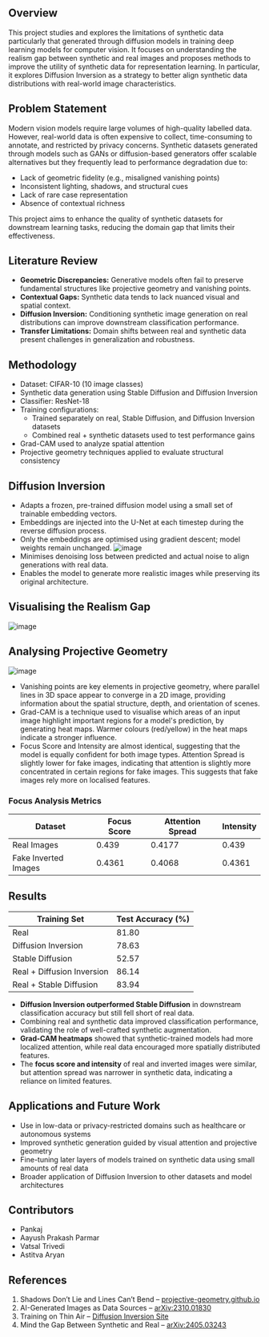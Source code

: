 ## Overview

This project studies and explores the limitations of synthetic data particularly that generated through diffusion models in training deep learning models for computer vision. It focuses on understanding the realism gap between synthetic and real images and proposes methods to improve the utility of synthetic data for representation learning. In particular, it explores Diffusion Inversion as a strategy to better align synthetic data distributions with real-world image characteristics.


## Problem Statement

Modern vision models require large volumes of high-quality labelled data. However, real-world data is often expensive to collect, time-consuming to annotate, and restricted by privacy concerns. Synthetic datasets generated through models such as GANs or diffusion-based generators offer scalable alternatives but they frequently lead to performance degradation due to:

- Lack of geometric fidelity (e.g., misaligned vanishing points)
- Inconsistent lighting, shadows, and structural cues
- Lack of rare case representation
- Absence of contextual richness

This project aims to enhance the quality of synthetic datasets for downstream learning tasks, reducing the domain gap that limits their effectiveness.



## Literature Review

- **Geometric Discrepancies:** Generative models often fail to preserve fundamental structures like projective geometry and vanishing points.
- **Contextual Gaps:** Synthetic data tends to lack nuanced visual and spatial context.
- **Diffusion Inversion:** Conditioning synthetic image generation on real distributions can improve downstream classification performance.
- **Transfer Limitations:** Domain shifts between real and synthetic data present challenges in generalization and robustness.



## Methodology

- Dataset: CIFAR-10 (10 image classes)
- Synthetic data generation using Stable Diffusion and Diffusion Inversion 
- Classifier: ResNet-18
- Training configurations:
  - Trained separately on real, Stable Diffusion, and Diffusion Inversion datasets
  - Combined real + synthetic datasets used to test performance gains
- Grad-CAM used to analyze spatial attention
- Projective geometry techniques applied to evaluate structural consistency



## Diffusion Inversion

- Adapts a frozen, pre-trained diffusion model using a small set of trainable embedding vectors.
- Embeddings are injected into the U-Net at each timestep during the reverse diffusion process.
- Only the embeddings are optimised using gradient descent; model weights remain unchanged.
  ![image](https://github.com/user-attachments/assets/40205a86-62fd-4bfa-acda-aaa7510227d3)
- Minimises denoising loss between predicted and actual noise to align generations with real data.
- Enables the model to generate more realistic images while preserving its original architecture.
  


## Visualising the Realism Gap

![image](https://github.com/user-attachments/assets/5168b187-2eef-40e5-9b23-5df4df555c6e)



## Analysing Projective Geometry

 ![image](https://github.com/user-attachments/assets/381929ab-d26f-4c84-a8a8-69379efd5810)
- Vanishing points are key elements in projective geometry, where parallel lines in 3D space appear to converge in a 2D image, providing information about the spatial structure, depth, and orientation of scenes.
- Grad-CAM is a technique used to visualise which areas of an input image highlight important regions for a model's prediction, by generating heat maps. Warmer colours (red/yellow) in the heat maps indicate a      stronger influence.
- Focus Score and Intensity are almost identical, suggesting that the model is equally confident for both image types. Attention Spread is slightly lower for fake images, indicating that attention is slightly      more concentrated in certain regions for fake images. This suggests that fake images rely more on localised features.

### Focus Analysis Metrics

| Dataset              | Focus Score | Attention Spread | Intensity |
|----------------------|-------------|------------------|-----------|
| Real Images          | 0.439       | 0.4177           | 0.439     |
| Fake Inverted Images | 0.4361      | 0.4068           | 0.4361    |


## Results

| Training Set                | Test Accuracy (%) |
|----------------------------|-------------------|
| Real                       | 81.80             |
| Diffusion Inversion        | 78.63             |
| Stable Diffusion           | 52.57             |
| Real + Diffusion Inversion | 86.14             |
| Real + Stable Diffusion    | 83.94             |



- **Diffusion Inversion outperformed Stable Diffusion** in downstream classification accuracy but still fell short of real data.
- Combining real and synthetic data improved classification performance, validating the role of well-crafted synthetic augmentation.
- **Grad-CAM heatmaps** showed that synthetic-trained models had more localized attention, while real data encouraged more spatially distributed features.
- The **focus score and intensity** of real and inverted images were similar, but attention spread was narrower in synthetic data, indicating a reliance on limited features.



## Applications and Future Work

- Use in low-data or privacy-restricted domains such as healthcare or autonomous systems
- Improved synthetic generation guided by visual attention and projective geometry
- Fine-tuning later layers of models trained on synthetic data using small amounts of real data
- Broader application of Diffusion Inversion to other datasets and model architectures



## Contributors
  
- Pankaj
- Aayush Prakash Parmar
- Vatsal Trivedi  
- Astitva Aryan


## References

1. Shadows Don’t Lie and Lines Can’t Bend – [projective-geometry.github.io](https://projective-geometry.github.io/)
2. AI-Generated Images as Data Sources – [arXiv:2310.01830](https://arxiv.org/pdf/2310.01830)
3. Training on Thin Air – [Diffusion Inversion Site](https://sites.google.com/view/diffusion-inversion)
4. Mind the Gap Between Synthetic and Real – [arXiv:2405.03243](https://arxiv.org/pdf/2405.03243)
